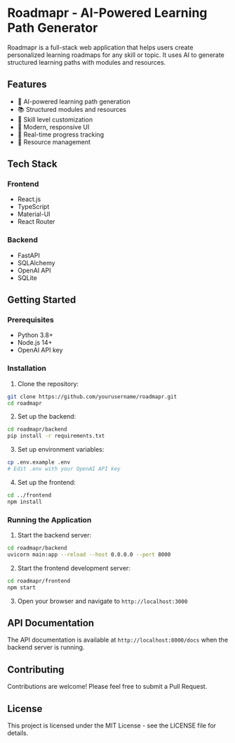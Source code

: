 # Roadmapr - AI-Powered Learning Path Generator

Roadmapr is a full-stack web application that helps users create personalized learning roadmaps for any skill or topic. It uses AI to generate structured learning paths with modules and resources.

## Features

- 🤖 AI-powered learning path generation
- 📚 Structured modules and resources
- 🎯 Skill level customization
- 📱 Modern, responsive UI
- 🔄 Real-time progress tracking
- 📝 Resource management

## Tech Stack

### Frontend
- React.js
- TypeScript
- Material-UI
- React Router

### Backend
- FastAPI
- SQLAlchemy
- OpenAI API
- SQLite

## Getting Started

### Prerequisites
- Python 3.8+
- Node.js 14+
- OpenAI API key

### Installation

1. Clone the repository:
```bash
git clone https://github.com/yourusername/roadmapr.git
cd roadmapr
```

2. Set up the backend:
```bash
cd roadmapr/backend
pip install -r requirements.txt
```

3. Set up environment variables:
```bash
cp .env.example .env
# Edit .env with your OpenAI API key
```

4. Set up the frontend:
```bash
cd ../frontend
npm install
```

### Running the Application

1. Start the backend server:
```bash
cd roadmapr/backend
uvicorn main:app --reload --host 0.0.0.0 --port 8000
```

2. Start the frontend development server:
```bash
cd roadmapr/frontend
npm start
```

3. Open your browser and navigate to `http://localhost:3000`

## API Documentation

The API documentation is available at `http://localhost:8000/docs` when the backend server is running.

## Contributing

Contributions are welcome! Please feel free to submit a Pull Request.

## License

This project is licensed under the MIT License - see the LICENSE file for details. 